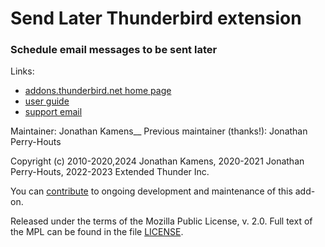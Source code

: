 Send Later Thunderbird extension
============================

### Schedule email messages to be sent later

Links:

- [addons.thunderbird.net home page][atn]
- [user guide][guide]
- [support email][support]

Maintainer: Jonathan Kamens__
Previous maintainer (thanks!): Jonathan Perry-Houts

Copyright (c) 2010-2020,2024 Jonathan Kamens, 2020-2021 Jonathan
Perry-Houts, 2022-2023 Extended Thunder Inc.

You can [contribute][donate] to ongoing development and maintenance of
this add-on.


Released under the terms of the Mozilla Public License, v. 2.0. Full text of
the MPL can be found in the file [LICENSE](LICENSE).

[atn]: https://addons.thunderbird.net/thunderbird/addon/send-later-3/
[guide]: https://extended-thunder.github.io/send-later/
[support]: mailto:send-later-support@extended-thunder.org
[donate]: https://extended-thunder.github.io/send-later/#support-send-later
